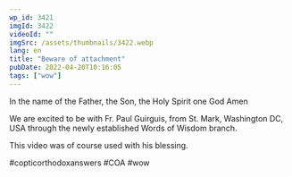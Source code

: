 ```yaml
---
wp_id: 3421
imgId: 3422
videoId: ""
imgSrc: /assets/thumbnails/3422.webp
lang: en
title: "Beware of attachment"
pubDate: 2022-04-20T10:16:05
tags: ["wow"]
---
```


<!-- page: 6 -->

<p>In the name of the Father, the Son, the Holy Spirit one God Amen </p>
<p>We are excited to be with Fr. Paul Guirguis, from St. Mark, Washington DC, USA through the newly established Words of Wisdom branch.</p>
<p>This video was of course used with his blessing. </p>
<p>#copticorthodoxanswers #COA #wow</p>
